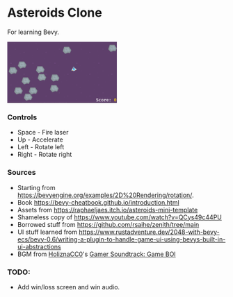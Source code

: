 # Asteroids Clone
For learning Bevy.

<img align="middle" src="docs/asteroids_clone_game.PNG" width="50%">

### Controls
* Space - Fire laser
* Up - Accelerate
* Left - Rotate left
* Right - Rotate right

### Sources
* Starting from https://bevyengine.org/examples/2D%20Rendering/rotation/.
* Book https://bevy-cheatbook.github.io/introduction.html
* Assets from https://raphaeljaes.itch.io/asteroids-mini-template
* Shameless copy of https://www.youtube.com/watch?v=QCys49c44PU
* Borrowed stuff from https://github.com/rsaihe/zenith/tree/main
* UI stuff learned from https://www.rustadventure.dev/2048-with-bevy-ecs/bevy-0.6/writing-a-plugin-to-handle-game-ui-using-bevys-built-in-ui-abstractions
* BGM from [HoliznaCC0](https://freemusicarchive.org/music/holiznacc0/)'s [Gamer Soundtrack: Game BOI](https://freemusicarchive.org/music/holiznacc0/gamer-soundtrack-game-boi)


### TODO:
* Add win/loss screen and win audio.
